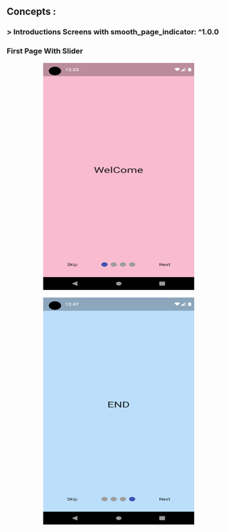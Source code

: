 ## Concepts :
### > Introductions Screens with smooth_page_indicator: ^1.0.0


### First Page With Slider
<p align="center">
    <img src="ss1.png" width="340" height="510" title="hover text">
</p>
<p align="center">
    <img src="ss2.png" width="340" height="510" title="hover text">
</p>
